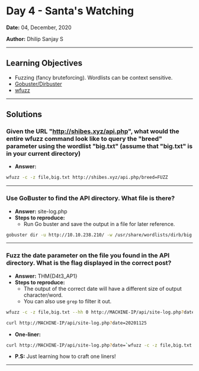 # Day 4 - Santa's Watching

**Date:** 04, December, 2020

**Author:** Dhilip Sanjay S

---
## Learning Objectives
- Fuzzing (fancy bruteforcing). Wordlists can be context sensitive.
- [Gobuster/Dirbuster](https://github.com/OJ/gobuster)
- [wfuzz](https://github.com/xmendez/wfuzz)

---
## Solutions
### Given the URL "http://shibes.xyz/api.php", what would the entire wfuzz command look like to query the "breed" parameter using the wordlist "big.txt" (assume that "big.txt" is in your current directory)
- **Answer:**
```bash
wfuzz -c -z file,big.txt http://shibes.xyz/api.php/breed=FUZZ
```
---
### Use GoBuster to find the API directory. What file is there?
- **Answer:** site-log.php
- **Steps to reproduce:** 
    - Run Go buster and save the output in a file for later reference.
```bash
gobuster dir -u http://10.10.238.210/ -w /usr/share/wordlists/dirb/big.txt -t 50 -x php,txt,html | tee GobusterOutput.txt
```

---
### Fuzz the date parameter on the file you found in the API directory. What is the flag displayed in the correct post?
- **Answer:** THM{D4t3_AP1}
- **Steps to reproduce:** 
    - The output of the correct date will have a different size of output character/word. 
    - You can also use `grep` to filter it out.
```bash
wfuzz -c -z file,big.txt --hh 0 http://MACHINE-IP/api/site-log.php?date=FUZZ

curl http://MACHINE-IP/api/site-log.php?date=20201125
```
- **One-liner:**
```bash
curl http://MACHINE-IP/api/site-log.php?date=`wfuzz -c -z file,big.txt --hh 0 http://MACHINE-IP/api/site-log.php?date=FUZZ 2>/dev/null| grep "1 W" | awk '{print $(NF-1)}'| xargs`
```
- **P.S:** Just learning how to craft one liners!

---